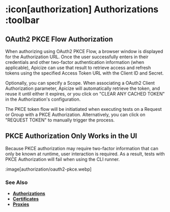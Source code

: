 # :icon[authorization] Authorizations :toolbar

## OAuth2 PKCE Flow Authorization

When authorizing using OAuth2 PKCE Flow, a browser window is displayed for the Authorization URL.  Once the user 
successfully enters in their credentials and other two-factor authentication information (when applicable),
Apicize can use that result to retrieve access and refresh tokens using the specified Access Token URL with the Client ID and Secret.

Optionally, you can specify a Scope.  When associating a OAuth2 Client Authorization parameter, Apicize will automatically retrieve the token,
and reuse it until either it expires, or you click on "CLEAR ANY CACHED TOKEN" in the Authorization's configuration.

The PKCE token flow will be initiatiated when executing tests on a Request or Group with a PKCE Authorization.  Alternatively,
you can click on "REQUEST TOKEN" to manually trigger the process.

## PKCE Authorization Only Works in the UI

Because PKCE authorization may require two-factor information that can only be known at runtime, user interaction is required.  As a result,
tests with PKCE Authorization will fail when using the CLI runner.

:image[authorization/oauth2-pkce.webp]

### See Also

* [**Authorizations**](help:authorizations)
* [**Certificates**](help:certificates)
* [**Proxies**](help:proxies)

